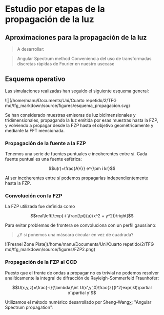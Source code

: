 # Estudio por etapas de la propagación de la luz


## Aproximaciones para la propagación de la luz

>A desarrollar:

>Angular Spectrum method
>Conveniencia del uso de transformadas discretas rápidas de Fourier en nuestro usecase


## Esquema operativo

Las simulaciones realizadas han seguido el siguiente esquema general:

![](/home/manu/Documents/Uni/Cuarto repetido/2/TFG md/tfg_markdown/source/figures/esquema_propagacion.svg)

Se han considerado muestras emisoras de luz bidimensionales y tridimensionales, propagando la luz emitida por esas muestras hasta la FZP, y volviendo a propagar desde la FZP hasta el objetivo geométricamente y mediante la FFT mencionada.

### Propagación de la fuente a la FZP

Tenemos una serie de fuentes puntuales e incoherentes entre sí. Cada fuente puntual es una fuente esférica:

$$u(r)=\frac{A}{r} e^{\pm i kr}$$

Al ser incoherentes entre sí podemos propagarlas independientemente hasta la FZP.

### Convolución con la FZP

La FZP utilizada fue definida como

$$real\left[\exp(-i \frac{\pi}{a}(x^2 + y^2))\right]$$

Para evitar problemas de frontera se convoluciona con un perfil gaussiano:

>¿Y si ponemos una máscara circular en vez de cuadrada?

![Fresnel Zone Plate](/home/manu/Documents/Uni/Cuarto repetido/2/TFG md/tfg_markdown/source/figures/FZP2.png)

### Propagación de la FZP al CCD

Puesto que el frente de ondas a propagar no es trrivial no podemos resolver analíticamente la integral de difracción de Rayleigh-Sommerfeld Fraunhofer: 

$$U(x,y,z)=\frac{-i}{\lambda}\int U(x',y',0)\frac{z}{l^2}exp(ikl)\partial x'\partial y'$$

Utilizamos el método numérico desarrollado por Sheng-Wang[x](XXXXX); "Angular Spectrum propagation":

 



